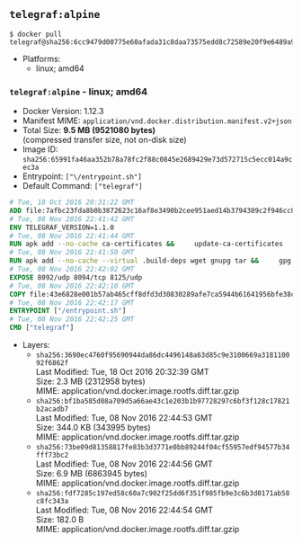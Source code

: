 ## `telegraf:alpine`

```console
$ docker pull telegraf@sha256:6cc9479d00775e60afada31c8daa73575edd8c72589e20f9e6489a9c76bb283e
```

-	Platforms:
	-	linux; amd64

### `telegraf:alpine` - linux; amd64

-	Docker Version: 1.12.3
-	Manifest MIME: `application/vnd.docker.distribution.manifest.v2+json`
-	Total Size: **9.5 MB (9521080 bytes)**  
	(compressed transfer size, not on-disk size)
-	Image ID: `sha256:65991fa46aa352b78a78fc2f88c0845e2689429e73d572715c5ecc014a9cec3a`
-	Entrypoint: `["\/entrypoint.sh"]`
-	Default Command: `["telegraf"]`

```dockerfile
# Tue, 18 Oct 2016 20:31:22 GMT
ADD file:7afbc23fda8b0b3872623c16af8e3490b2cee951aed14b3794389c2f946cc8c7 in / 
# Tue, 08 Nov 2016 22:41:42 GMT
ENV TELEGRAF_VERSION=1.1.0
# Tue, 08 Nov 2016 22:41:44 GMT
RUN apk add --no-cache ca-certificates &&     update-ca-certificates
# Tue, 08 Nov 2016 22:41:50 GMT
RUN apk add --no-cache --virtual .build-deps wget gnupg tar &&     gpg --keyserver hkp://ha.pool.sks-keyservers.net         --recv-keys 05CE15085FC09D18E99EFB22684A14CF2582E0C5 &&     wget -q https://dl.influxdata.com/telegraf/releases/telegraf-${TELEGRAF_VERSION}-static_linux_amd64.tar.gz.asc &&     wget -q https://dl.influxdata.com/telegraf/releases/telegraf-${TELEGRAF_VERSION}-static_linux_amd64.tar.gz &&     gpg --batch --verify telegraf-${TELEGRAF_VERSION}-static_linux_amd64.tar.gz.asc telegraf-${TELEGRAF_VERSION}-static_linux_amd64.tar.gz &&     mkdir -p /usr/src /etc/telegraf &&     tar -C /usr/src -xzf telegraf-${TELEGRAF_VERSION}-static_linux_amd64.tar.gz &&     mv /usr/src/telegraf*/telegraf.conf /etc/telegraf/ &&     chmod +x /usr/src/telegraf*/* &&     cp -a /usr/src/telegraf*/* /usr/bin/ &&     rm -rf *.tar.gz* /usr/src /root/.gnupg &&     apk del .build-deps
# Tue, 08 Nov 2016 22:42:02 GMT
EXPOSE 8092/udp 8094/tcp 8125/udp
# Tue, 08 Nov 2016 22:42:10 GMT
COPY file:43e6828e001b57ab465cff8dfd3d30830289afe7ca5944b61641956bfe38cd1c in /entrypoint.sh 
# Tue, 08 Nov 2016 22:42:17 GMT
ENTRYPOINT ["/entrypoint.sh"]
# Tue, 08 Nov 2016 22:42:25 GMT
CMD ["telegraf"]
```

-	Layers:
	-	`sha256:3690ec4760f95690944da86dc4496148a63d85c9e3100669a318110092f6862f`  
		Last Modified: Tue, 18 Oct 2016 20:32:39 GMT  
		Size: 2.3 MB (2312958 bytes)  
		MIME: application/vnd.docker.image.rootfs.diff.tar.gzip
	-	`sha256:bf1ba585d08a709d5a66ae43c1e203b1b97728297c6bf3f128c17821b2acadb7`  
		Last Modified: Tue, 08 Nov 2016 22:44:53 GMT  
		Size: 344.0 KB (343995 bytes)  
		MIME: application/vnd.docker.image.rootfs.diff.tar.gzip
	-	`sha256:73be09d81358817fe83b3d3771e0bb89244f04cf55957edf94577b34fff73bc2`  
		Last Modified: Tue, 08 Nov 2016 22:44:56 GMT  
		Size: 6.9 MB (6863945 bytes)  
		MIME: application/vnd.docker.image.rootfs.diff.tar.gzip
	-	`sha256:fdf7285c197ed58c60a7c902f25dd6f351f985fb9e3c6b3d0171ab58c8fc343a`  
		Last Modified: Tue, 08 Nov 2016 22:44:54 GMT  
		Size: 182.0 B  
		MIME: application/vnd.docker.image.rootfs.diff.tar.gzip
